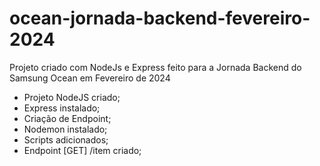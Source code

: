 # ocean-jornada-backend-fevereiro-2024

Projeto criado com NodeJs e Express feito para a Jornada Backend do Samsung Ocean em Fevereiro de 2024

- Projeto NodeJS criado;
- Express instalado;
- Criação de Endpoint;
- Nodemon instalado;
- Scripts adicionados;
- Endpoint [GET] /item criado;

